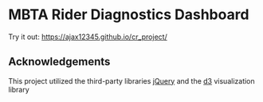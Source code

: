 # MBTA Rider Diagnostics Dashboard

Try it out: https://ajax12345.github.io/cr_project/

## Acknowledgements

This project utilized the third-party libraries [jQuery](https://jquery.com/) and the [d3](https://d3js.org/) visualization library
